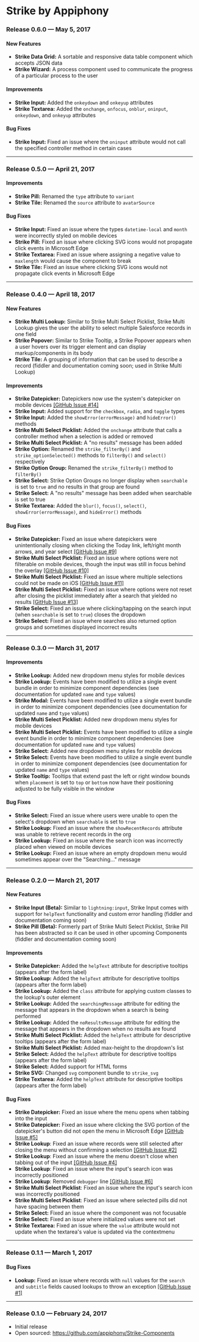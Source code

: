 # Strike by Appiphony

### Release 0.6.0 — May 5, 2017
#### New Features
* **Strike Data Grid:** A sortable and responsive data table component which accepts JSON data
* **Strike Wizard:** A process component used to communicate the progress of a particular process to the user
#### Improvements
* **Strike Input:** Added the `onkeydown` and `onkeyup` attributes
* **Strike Textarea:** Added the `onchange`, `onfocus`, `onblur`, `oninput`, `onkeydown`, and `onkeyup` attributes
#### Bug Fixes
* **Strike Input:** Fixed an issue where the `oninput` attribute would not call the specified controller method in certain cases

---

### Release 0.5.0 — April 21, 2017
#### Improvements
* **Strike Pill:** Renamed the `type` attribute to `variant`
* **Strike Tile:** Renamed the `source` attribute to `avatarSource`
#### Bug Fixes
* **Strike Input:** Fixed an issue where the types `datetime-local` and `month` were incorrectly styled on mobile devices
* **Strike Pill:** Fixed an issue where clicking SVG icons would not propagate click events in Microsoft Edge
* **Strike Textarea:** Fixed an issue where assigning a negative value to `maxlength` would cause the component to break
* **Strike Tile:** Fixed an issue where clicking SVG icons would not propagate click events in Microsoft Edge

---

### Release 0.4.0 — April 18, 2017

#### New Features
* **Strike Multi Lookup:** Similar to Strike Multi Select Picklist, Strike Multi Lookup gives the user the ability to select multiple Salesforce records in one field
* **Strike Popover:** Similar to Strike Tooltip, a Strike Popover appears when a user hovers over its trigger element and can display markup/components in its body
* **Strike Tile:** A grouping of information that can be used to describe a record (fiddler and documentation coming soon; used in Strike Multi Lookup)
#### Improvements
* **Strike Datepicker:** Datepickers now use the system's datepicker on mobile devices <a href="https://github.com/appiphony/Strike-Components/issues/14" target="_blank">[GitHub Issue #14]</a>
* **Strike Input:** Added support for the `checkbox`, `radio`, and `toggle` types
* **Strike Input:** Added the `showError(errorMessage)` and `hideError()` methods
* **Strike Multi Select Picklist:** Added the `onchange` attribute that calls a controller method when a selection is added or removed
* **Strike Multi Select Picklist:** A "no results" message has been added
* **Strike Option:** Renamed the `strike_filterBy()` and `strike_optionSelected()` methods to `filterBy()` and `select()` respectively
* **Strike Option Group:** Renamed the `strike_filterBy()` method to `filterBy()`
* **Strike Select:** Strike Option Groups no longer display when `searchable` is set to `true` and no results in that group are found
* **Strike Select:** A "no results" message has been added when searchable is set to true
* **Strike Textarea:** Added the `blur()`, `focus()`, `select()`, `showError(errorMessage)`, and `hideError()` methods
#### Bug Fixes
* **Strike Datepicker:** Fixed an issue where datepickers were unintentionally closing when clicking the Today link, left/right month arrows, and year select <a href="https://github.com/appiphony/Strike-Components/issues/9" target="_blank">[GitHub Issue #9]</a>
* **Strike Multi Select Picklist:** Fixed an issue where options were not filterable on mobile devices, though the input was still in focus behind the overlay <a href="https://github.com/appiphony/Strike-Components/issues/10" target="_blank">[GitHub Issue #10]</a>
* **Strike Multi Select Picklist:** Fixed an issue where multiple selections could not be made on iOS <a href="https://github.com/appiphony/Strike-Components/issues/11" target="_blank">[GitHub Issue #11]</a>
* **Strike Multi Select Picklist:** Fixed an issue where options were not reset after closing the picklist immediately after a search that yielded no results <a href="https://github.com/appiphony/Strike-Components/issues/13" target="_blank">[GitHub Issue #13]</a>
* **Strike Select:** Fixed an issue where clicking/tapping on the search input (when `searchable` is set to `true`) closes the dropdown
* **Strike Select:** Fixed an issue where searches also returned option groups and sometimes displayed incorrect results

---

### Release 0.3.0 — March 31, 2017

#### Improvements
* **Strike Lookup:** Added new dropdown menu styles for mobile devices
* **Strike Lookup:** Events have been modified to utilize a single event bundle in order to minimize component dependencies (see documentation for updated `name` and `type` values)
* **Strike Modal:** Events have been modified to utilize a single event bundle in order to minimize component dependencies (see documentation for updated `name` and `type` values)
* **Strike Multi Select Picklist:** Added new dropdown menu styles for mobile devices
* **Strike Multi Select Picklist:** Events have been modified to utilize a single event bundle in order to minimize component dependencies (see documentation for updated `name` and `type` values)
* **Strike Select:** Added new dropdown menu styles for mobile devices
* **Strike Select:** Events have been modified to utilize a single event bundle in order to minimize component dependencies (see documentation for updated `name` and `type` values)
* **Strike Tooltip:** Tooltips that extend past the left or right window bounds when `placement` is set to `top` or `bottom` now have their positioning adjusted to be fully visible in the window
#### Bug Fixes
* **Strike Select:** Fixed an issue where users were unable to open the select's dropdown when `searchable` is set to `true`
* **Strike Lookup:** Fixed an issue where the `showRecentRecords` attribute was unable to retrieve recent records in the org
* **Strike Lookup:** Fixed an issue where the search icon was incorrectly placed when viewed on mobile devices
* **Strike Lookup:** Fixed an issue where an empty dropdown menu would sometimes appear over the "Searching..." message

---

### Release 0.2.0 — March 21, 2017

#### New Features
* **Strike Input (Beta):** Similar to `lightning:input`, Strike Input comes with support for `helpText` functionality and custom error handling (fiddler and documentation coming soon)
* **Strike Pill (Beta):** Formerly part of Strike Multi Select Picklist, Strike Pill has been abstracted so it can be used in other upcoming Components (fiddler and documentation coming soon)
#### Improvements
* **Strike Datepicker:** Added the `helpText` attribute for descriptive tooltips (appears after the form label)
* **Strike Lookup:** Added the `helpText` attribute for descriptive tooltips (appears after the form label)
* **Strike Lookup:** Added the `class` attribute for applying custom classes to the lookup's outer element
* **Strike Lookup:** Added the `searchingMessage` attribute for editing the message that appears in the dropdown when a search is being performed
* **Strike Lookup:** Added the `noResultsMessage` attribute for editing the message that appears in the dropdown when no results are found
* **Strike Multi Select Picklist:** Added the `helpText` attribute for descriptive tooltips (appears after the form label)
* **Strike Multi Select Picklist:** Added max-height to the dropdown's list
* **Strike Select:** Added the `helpText` attribute for descriptive tooltips (appears after the form label)
* **Strike Select:** Added support for HTML forms
* **Strike SVG:** Changed `svg` component bundle to `strike_svg`
* **Strike Textarea:** Added the `helpText` attribute for descriptive tooltips (appears after the form label)
#### Bug Fixes
* **Strike Datepicker:** Fixed an issue where the menu opens when tabbing into the input
* **Strike Datepicker:** Fixed an issue where clicking the SVG portion of the datepicker's button did not open the menu in Microsoft Edge <a href="https://github.com/appiphony/Strike-Components/issues/5" target="_blank">[GitHub Issue #5]</a>
* **Strike Lookup**: Fixed an issue where records were still selected after closing the menu without confirming a selection <a href="https://github.com/appiphony/Strike-Components/issues/2" target="_blank">[GitHub Issue #2]</a>
* **Strike Lookup**: Fixed an issue where the menu doesn't close when tabbing out of the input <a href="https://github.com/appiphony/Strike-Components/issues/4" target="_blank">[GitHub Issue #4]</a>
* **Strike Lookup**: Fixed an issue where the input's search icon was incorrectly positioned
* **Strike Lookup**: Removed `debugger` line <a href="https://github.com/appiphony/Strike-Components/issues/6" target="_blank">[GitHub Issue #6]</a>
* **Strike Multi Select Picklist**: Fixed an issue where the input's search icon was incorrectly positioned
* **Strike Multi Select Picklist**: Fixed an issue where selected pills did not have spacing between them
* **Strike Select:** Fixed an issue where the component was not focusable
* **Strike Select:** Fixed an issue where initialized values were not set
* **Strike Textarea:** Fixed an issue where the `value` attribute would not update when the textarea's value is updated via the contextmenu

---

### Release 0.1.1 — March 1, 2017

#### Bug Fixes
* **Lookup:** Fixed an issue where records with `null` values for the `search` and `subtitle` fields caused lookups to throw an exception <a href="https://github.com/appiphony/Strike-Components/issues/1" target="_blank">[GitHub Issue #1]</a>

---

### Release 0.1.0 — February 24, 2017
* Initial release
* Open sourced: <a href="https://github.com/appiphony/Strike-Components" target="_blank">https://github.com/appiphony/Strike-Components</a>
